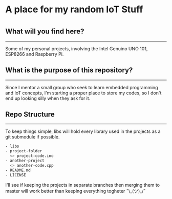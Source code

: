 # A place for my random IoT Stuff
#
#
#
## What will you find here?
---
Some of my personal projects, involving the Intel Genuino UNO 101, ESP8266 and Raspberry Pi.

## What is the purpose of this repository?
---
Since I mentor a small group who seek to learn embedded programming and IoT concepts, I'm starting a proper place to store my codes, so I don't end up looking silly when they ask for it.

## Repo Structure
---
To keep things simple, libs will hold every library used in the projects as a git submodule if possible.
```sh
- libs
- project-folder
  <> project-code.ino 
- another-project
  <> another-code.cpp
- README.md
- LICENSE 
```

I'll see if keeping the projects in separate branches then merging them to master will work better than keeping everything togheter ¯\\\_(ツ)_/¯